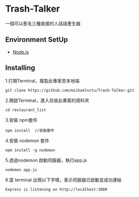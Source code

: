 # Trash-Talker

一個可以惹毛三種直接的人話語產生器

## Environment SetUp

 - [Node.js](https://nodejs.org/en/ "title text!")
 
## Installing 

1.打開Terminal，複製此專案至本地端

```
git clone https://github.com/michaelnctu/Trash-Talker.git
```

2.開啟Terminal，進入存放此專案的資料夾

```
cd restaurant_list
```

3.安裝 npm套件

```
npm install  //安裝套件
```

4.安裝 nodemon 套件

```
npm install -g nodemon
```

5.透過nodemon 啟動伺服器，執行app.js

```
nodemon app.js
```

6.當 terminal 出現以下字樣，表示伺服器已啟動並成功連結

```
Express is listening on http://localhost:3000
```





